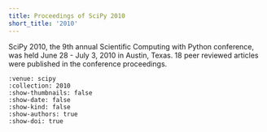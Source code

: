 ```yaml
---
title: Proceedings of SciPy 2010
short_title: '2010'
---
```


SciPy 2010, the 9th annual Scientific Computing with Python conference, was held June 28 - July 3, 2010 in Austin, Texas. 18 peer reviewed articles were published in the conference proceedings.

```{cn:articles}
:venue: scipy
:collection: 2010
:show-thumbnails: false
:show-date: false
:show-kind: false
:show-authors: true
:show-doi: true
```
